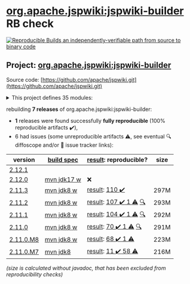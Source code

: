 [org.apache.jspwiki:jspwiki-builder](https://central.sonatype.com/artifact/org.apache.jspwiki/jspwiki-builder/2.12.0/versions) RB check
=======

[![Reproducible Builds](https://reproducible-builds.org/images/logos/rb.svg) an independently-verifiable path from source to binary code](https://reproducible-builds.org/)

## Project: [org.apache.jspwiki:jspwiki-builder](https://central.sonatype.com/artifact/org.apache.jspwiki/jspwiki-builder/2.12.0/versions)

Source code: [https://github.com/apache/jspwiki.git](https://github.com/apache/jspwiki.git)

<details><summary>This project defines 35 modules:</summary>

* [org.apache.jspwiki.it:jspwiki-it-builder](https://central.sonatype.com/artifact/org.apache.jspwiki.it/jspwiki-it-builder/2.12.0)
* [org.apache.jspwiki.it:jspwiki-it-test-cma](https://central.sonatype.com/artifact/org.apache.jspwiki.it/jspwiki-it-test-cma/2.12.0)
* [org.apache.jspwiki.it:jspwiki-it-test-cma-jdbc](https://central.sonatype.com/artifact/org.apache.jspwiki.it/jspwiki-it-test-cma-jdbc/2.12.0)
* [org.apache.jspwiki.it:jspwiki-it-test-custom](https://central.sonatype.com/artifact/org.apache.jspwiki.it/jspwiki-it-test-custom/2.12.0)
* [org.apache.jspwiki.it:jspwiki-it-test-custom-absolute-urls](https://central.sonatype.com/artifact/org.apache.jspwiki.it/jspwiki-it-test-custom-absolute-urls/2.12.0)
* [org.apache.jspwiki.it:jspwiki-it-test-custom-jdbc](https://central.sonatype.com/artifact/org.apache.jspwiki.it/jspwiki-it-test-custom-jdbc/2.12.0)
* [org.apache.jspwiki.it:jspwiki-selenide-tests](https://central.sonatype.com/artifact/org.apache.jspwiki.it/jspwiki-selenide-tests/2.12.0)
* [org.apache.jspwiki.wikipages:jspwiki-wikipages-builder](https://central.sonatype.com/artifact/org.apache.jspwiki.wikipages/jspwiki-wikipages-builder/2.12.0)
* [org.apache.jspwiki.wikipages:jspwiki-wikipages-de](https://central.sonatype.com/artifact/org.apache.jspwiki.wikipages/jspwiki-wikipages-de/2.12.0)
* [org.apache.jspwiki.wikipages:jspwiki-wikipages-en](https://central.sonatype.com/artifact/org.apache.jspwiki.wikipages/jspwiki-wikipages-en/2.12.0)
* [org.apache.jspwiki.wikipages:jspwiki-wikipages-es](https://central.sonatype.com/artifact/org.apache.jspwiki.wikipages/jspwiki-wikipages-es/2.12.0)
* [org.apache.jspwiki.wikipages:jspwiki-wikipages-fi](https://central.sonatype.com/artifact/org.apache.jspwiki.wikipages/jspwiki-wikipages-fi/2.12.0)
* [org.apache.jspwiki.wikipages:jspwiki-wikipages-fr](https://central.sonatype.com/artifact/org.apache.jspwiki.wikipages/jspwiki-wikipages-fr/2.12.0)
* [org.apache.jspwiki.wikipages:jspwiki-wikipages-it](https://central.sonatype.com/artifact/org.apache.jspwiki.wikipages/jspwiki-wikipages-it/2.12.0)
* [org.apache.jspwiki.wikipages:jspwiki-wikipages-nl](https://central.sonatype.com/artifact/org.apache.jspwiki.wikipages/jspwiki-wikipages-nl/2.12.0)
* [org.apache.jspwiki.wikipages:jspwiki-wikipages-pt_BR](https://central.sonatype.com/artifact/org.apache.jspwiki.wikipages/jspwiki-wikipages-pt_BR/2.12.0)
* [org.apache.jspwiki.wikipages:jspwiki-wikipages-ru](https://central.sonatype.com/artifact/org.apache.jspwiki.wikipages/jspwiki-wikipages-ru/2.12.0)
* [org.apache.jspwiki.wikipages:jspwiki-wikipages-zh_CN](https://central.sonatype.com/artifact/org.apache.jspwiki.wikipages/jspwiki-wikipages-zh_CN/2.12.0)
* [org.apache.jspwiki:jspwiki-210-adapters](https://central.sonatype.com/artifact/org.apache.jspwiki/jspwiki-210-adapters/2.12.0)
* [org.apache.jspwiki:jspwiki-210-test-adaptees](https://central.sonatype.com/artifact/org.apache.jspwiki/jspwiki-210-test-adaptees/2.12.0)
* [org.apache.jspwiki:jspwiki-api](https://central.sonatype.com/artifact/org.apache.jspwiki/jspwiki-api/2.12.0)
* [org.apache.jspwiki:jspwiki-bom](https://central.sonatype.com/artifact/org.apache.jspwiki/jspwiki-bom/2.12.0)
* [org.apache.jspwiki:jspwiki-bootstrap](https://central.sonatype.com/artifact/org.apache.jspwiki/jspwiki-bootstrap/2.12.0)
* [org.apache.jspwiki:jspwiki-builder](https://central.sonatype.com/artifact/org.apache.jspwiki/jspwiki-builder/2.12.0)
* [org.apache.jspwiki:jspwiki-cache](https://central.sonatype.com/artifact/org.apache.jspwiki/jspwiki-cache/2.12.0)
* [org.apache.jspwiki:jspwiki-event](https://central.sonatype.com/artifact/org.apache.jspwiki/jspwiki-event/2.12.0)
* [org.apache.jspwiki:jspwiki-http](https://central.sonatype.com/artifact/org.apache.jspwiki/jspwiki-http/2.12.0)
* [org.apache.jspwiki:jspwiki-kendra-searchprovider](https://central.sonatype.com/artifact/org.apache.jspwiki/jspwiki-kendra-searchprovider/2.12.0)
* [org.apache.jspwiki:jspwiki-main](https://central.sonatype.com/artifact/org.apache.jspwiki/jspwiki-main/2.12.0)
* [org.apache.jspwiki:jspwiki-markdown](https://central.sonatype.com/artifact/org.apache.jspwiki/jspwiki-markdown/2.12.0)
* [org.apache.jspwiki:jspwiki-portable](https://central.sonatype.com/artifact/org.apache.jspwiki/jspwiki-portable/2.12.0)
* [org.apache.jspwiki:jspwiki-tika-searchprovider](https://central.sonatype.com/artifact/org.apache.jspwiki/jspwiki-tika-searchprovider/2.12.0)
* [org.apache.jspwiki:jspwiki-util](https://central.sonatype.com/artifact/org.apache.jspwiki/jspwiki-util/2.12.0)
* [org.apache.jspwiki:jspwiki-war](https://central.sonatype.com/artifact/org.apache.jspwiki/jspwiki-war/2.12.0)
* [org.apache.jspwiki:jspwiki-wysiwyg](https://central.sonatype.com/artifact/org.apache.jspwiki/jspwiki-wysiwyg/2.12.0)
</details>

rebuilding **7 releases** of org.apache.jspwiki:jspwiki-builder:
- **1** releases were found successfully **fully reproducible** (100% reproducible artifacts :heavy_check_mark:),
- 6 had issues (some unreproducible artifacts :warning:, see eventual :mag: diffoscope and/or :memo: issue tracker links):

| version | [build spec](/BUILDSPEC.md) | [result](https://reproducible-builds.org/docs/jvm/): reproducible? | size |
| -- | --------- | ------ | -- |
| [2.12.1](https://central.sonatype.com/artifact/org.apache.jspwiki/jspwiki-builder/2.12.1/pom) | | | |
| [2.12.0](https://central.sonatype.com/artifact/org.apache.jspwiki/jspwiki-builder/2.12.0/pom) | [mvn jdk17 w](jspwiki-2.12.0.buildspec) | :x: | |
| [2.11.3](https://central.sonatype.com/artifact/org.apache.jspwiki/jspwiki-builder/2.11.3/pom) | [mvn jdk8 w](jspwiki-2.11.3.buildspec) | [result](jspwiki-builder-2.11.3.buildinfo): [110 :heavy_check_mark: ](jspwiki-builder-2.11.3.buildcompare) | 297M |
| [2.11.2](https://central.sonatype.com/artifact/org.apache.jspwiki/jspwiki-builder/2.11.2/pom) | [mvn jdk8 w](jspwiki-2.11.2.buildspec) | [result](jspwiki-builder-2.11.2.buildinfo): [107 :heavy_check_mark:  1 :warning:](jspwiki-builder-2.11.2.buildcompare) [:mag:](jspwiki-builder-2.11.2.diffoscope) | 293M |
| [2.11.1](https://central.sonatype.com/artifact/org.apache.jspwiki/jspwiki-builder/2.11.1/pom) | [mvn jdk8 w](jspwiki-2.11.1.buildspec) | [result](jspwiki-builder-2.11.1.buildinfo): [104 :heavy_check_mark:  1 :warning:](jspwiki-builder-2.11.1.buildcompare) [:mag:](jspwiki-builder-2.11.1.diffoscope) | 292M |
| [2.11.0](https://central.sonatype.com/artifact/org.apache.jspwiki/jspwiki-builder/2.11.0/pom) | [mvn jdk8 w](jspwiki-2.11.0.buildspec) | [result](jspwiki-builder-2.11.0.buildinfo): [70 :heavy_check_mark:  1 :warning:](jspwiki-builder-2.11.0.buildcompare) [:mag:](jspwiki-builder-2.11.0.diffoscope) | 291M |
| [2.11.0.M8](https://central.sonatype.com/artifact/org.apache.jspwiki/jspwiki-builder/2.11.0.M8/pom) | [mvn jdk8 w](jspwiki-2.11.0.M8.buildspec) | [result](jspwiki-it-test-cma-jdbc-2.11.0.M8.buildinfo): [68 :heavy_check_mark:  1 :warning:](jspwiki-it-test-cma-jdbc-2.11.0.M8.buildcompare) | 223M |
| [2.11.0.M7](https://central.sonatype.com/artifact/org.apache.jspwiki/jspwiki-builder/2.11.0.M7/pom) | [mvn jdk8](jspwiki-2.11.0.M7.buildspec) | [result](jspwiki-it-test-cma-jdbc-2.11.0.M7.buildinfo): [11 :heavy_check_mark:  58 :warning:](jspwiki-it-test-cma-jdbc-2.11.0.M7.buildcompare) | 216M |

<i>(size is calculated without javadoc, that has been excluded from reproducibility checks)</i>
